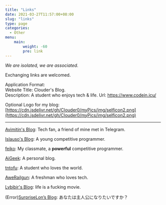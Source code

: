 ```yaml
---
title: "Links"
date: 2021-03-27T11:57:00+08:00
slug: "links"
type: page
categories:
  - Other
menu:
    main:
        weight: -60
        pre: link
---
```


*We are isolated, we are associated.*

Exchanging links are welcomed.

Application Format:  
Website Title: Clouder's Blog.  
Description: A student who enjoys tech & life.
Url: https://www.codein.icu/  

Optional Logo for my blog: [https://cdn.jsdelivr.net/gh/Clouder0/myPics/img/selficon2.png](https://cdn.jsdelivr.net/gh/Clouder0/myPics/img/selficon2.png)

---

[Avimitin's Blog](https://www.avimitin.com): Tech fan, a friend of mine met in Telegram.

[Islauso's Blog](https://www.azusemisa.top): A young competitive programmer.

[feiko](https://www.feiko.me): My classmate, a **powerful** competitive programmer.

[AiGeek](https://www.aigeek.top): A personal blog.

[tntofu](https://tntofu.com): A student who loves the world.

[AweRailgun](https://miku.mx): A freshman who loves tech.

[Lvbibir's Blog](https://lvbibir.cn): life is a fucking movie.

(Error)[SurpriseLon’s Blog](https://furrysp.me): あなたは主人公になりたいですか？
